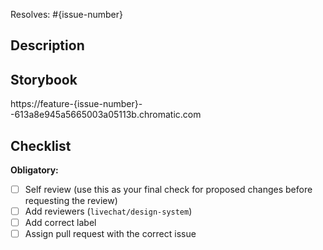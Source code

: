 <!--- Issue number will be inserted automatically -->

Resolves: #{issue-number}

## Description

## Storybook

<!--- Issue number will be inserted automatically -->

https://feature-{issue-number}--613a8e945a5665003a05113b.chromatic.com

## Checklist

**Obligatory:**

- [ ] Self review (use this as your final check for proposed changes before requesting the review)
- [ ] Add reviewers (`livechat/design-system`)
- [ ] Add correct label
- [ ] Assign pull request with the correct issue
